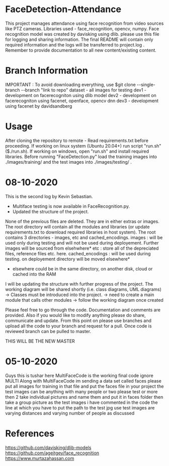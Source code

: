 # FaceDetection-Attendance
This project manages attendance using face recognition from video sources like PTZ cameras. Libraries used - face_recognition, opencv, numpy. Face recognition model was created by davisking using dlib.
please use this file for logging and sharing information. The final README will contain only required information and the logs will be transferred to project.log . Remember to provide documentation to all new content/existing content. 

# Branch Information
IMPORTANT : To avoid downloading everything, use $git clone --single-branch --branch <branchname> "link to repo"
dataset - all images for testing
dev1 - development on facerecogniton using dlib model
dev2 - development on facerecogniton using facenet, openface, opencv dnn
dev3 - development using facenet by davidsandberg

# Usage
After cloning the repository to remote -
Read requirements.txt before proceeding.
If working on linux system (Ubuntu 20.04+) run script "run.sh" ($./run.sh).
If working on windows, open "run.sh" and install required libraries.
Before running "FaceDetection.py" load the training images into ./images/training/ and the test images into ./images/testing/ .

# 08-10-2020
This is the second log by Kevin Sebastian. 

- Multiface testing is now available in FaceRecognition.py.
- Updated the structure of the project.

None of the previous files are deleted. They are in either extras or images. The root directory will contain all the modules and libraries (or update requirements.txt to download required libraries in host system). The root contains 3 directories - images, etc and cached_encodings.
images : will be used only during testing and will not be used during deployement. Further images will be sourced from elsehwhere*
etc : store all of the depreciated files, reference files etc. here.
cached_encodings : will be used during testing. on deployement directory will be moved elsewhere*
* elsewhere could be in the same directory, on another disk, cloud or cached into the RAM

I will be updating the structure with further progress of the project. 
The working diagram will be shared shortly (i.e. class diagrams, UML diagrams)
-> Classes must be introduced into the project.
-> need to create a main module that calls other modules
-> follow the working diagram once created

Please feel free to go through the code. Documentation and comments are provided.
Also if you would like to modify anything please do share, communicate and update.
From this point on please use branches and upload all the code to your branch and request for a pull. Once code is reviewed branch can be pulled to master.

THIS WILL BE THE NEW MASTER

# 05-10-2020
Guys this is tushar here MultiFaceCode is the working final code ignore MULTI 
Along with MultiFaceCode im sending a data set called faces please put all images for training in that file and put the faces file in your project 
the test images can be anything with many people or two please test or more then 2 take individual pictures and name them and put it in faces folder then take a group picture as the test images i have commented in the code the line at which you have to put the path to the test jpg
use test images are varying distances and varying number of people as discussed

# References
https://github.com/davisking/dlib-models
https://github.com/ageitgey/face_recognition
https://www.murtazahassan.com
